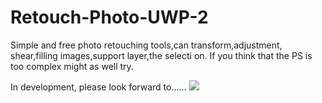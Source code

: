 # Retouch-Photo-UWP-2
Simple and free photo retouching tools,can transform,adjustment, shear,filling images,support layer,the selecti on. If you think that the PS is too complex might as well try.

In development, please look forward to......
![](https://github.com/ysdy44/Retouch-Photo-UWP-2/blob/master/ScreenShot/2018-12-6-MarqueeTool.gif)
